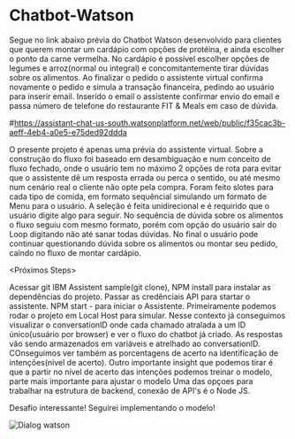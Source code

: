 # Chatbot-Watson

Segue no link abaixo prévia do Chatbot Watson desenvolvido para clientes que querem montar um cardápio com opções de protéina, e ainda escolher o ponto da carne vermelha. No cardápio é possível escolher opções de legumes e arroz(normal ou integral) e concomitantemente tirar dúvidas sobre os alimentos.
Ao finalizar o pedido o assistente virtual confirma novamente o pedido e simula a transação financeira, pedindo ao usuário para inserir email. Inserido o email o assistente confirmar envio do email e passa número de telefone do restaurante FIT & Meals em caso de dúvida.

#https://assistant-chat-us-south.watsonplatform.net/web/public/f35cac3b-aeff-4eb4-a0e5-e75ded92ddda

O presente projeto é apenas uma prévia do assistente virtual. Sobre a construção do fluxo foi baseado em desambiguação e num conceito de fluxo fechado, onde o usuário tem no máximo 2 opções de rota para evitar que o assistente dê um resposta errada ou perca o sentido, ou até mesmo num cenário real o cliente não opte pela compra. Foram feito slotes para cada tipo de comida, em formato sequêncial simulando um formato de Menu para o usuário. A seleção é feita unidirecional e é requirido que o usuário digite algo para seguir.
No sequência de dúvida sobre os alimentos o fluxo seguiu com mesmo formato, porém com opção do usuário sair do Loop digitando não até sanar todas dúvidas. No final o usuário pode continuar questionando dúvida sobre os alimentos ou montar seu pedido, caindo no fluxo de montar cardápio.

<Próximos Steps>

Acessar git IBM Assistent sample(git clone), NPM install para instalar as dependências do projeto. Passar as credênciais API para startar o assistente. 
NPM start - para iniciar o Assistente. Primeiramente podemos rodar o projeto em Local Host para simular. Nesse contexto já conseguimos visualizar o conversationID onde cada chamado atralada a um ID único(usuário por browser) e ver o fluxo
do chatbot já criado. As respostas vão sendo armazenados em variáveis e atrelhado ao conversationID. COnseguimos ver também as porcentagens de acerto na identificação de intenções(nível de acerto). Outro importante insight que podemos tirar é que a partir no nível de acerto das intenções podemos treinar o modelo, parte mais importante para ajustar o modelo
Uma das opçoes para trabalhar na estrutura de backend, conexão de API's é o Node JS.

Desafio interessante! Seguirei implementando o modelo! 


![Dialog watson](https://user-images.githubusercontent.com/51059036/70104775-dfa1b180-161d-11ea-9d18-2352192de57c.PNG)
